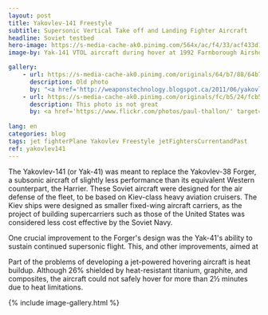 ```yaml
---
layout: post
title: Yakovlev-141 Freestyle
subtitle: Supersonic Vertical Take off and Landing Fighter Aircraft
headline: Soviet testbed
hero-image: https://s-media-cache-ak0.pinimg.com/564x/ac/f4/33/acf433d17f4ae749aca170452fcc8f4c.jpg
image-by: Yak-141 VTOL aircraft during hover at 1992 Farnborough Airshow

gallery:
    - url: https://s-media-cache-ak0.pinimg.com/originals/64/b7/88/64b788ff138375f994780fc644d6cd90.jpg
      description: Old photo
      by: "<a href='http://weaponstechnology.blogspot.ca/2011/06/yakovlev-yak-141-nato-code-freestyle.html' target='_new'>WEAPONS TECHNOLOGY</a>"
    - url: https://s-media-cache-ak0.pinimg.com/originals/fc/b5/24/fcb524a67bb0fd6d47e78d733b7cb1b2.jpg
      description: This photo is not great
      by: <a href='https://www.flickr.com/photos/paul-thallon/' target='_new'>Paul Thallon - Aviation Photos</a> on <a href='https://www.flickr.com/photos/paul-thallon/15487316309/' target='_new'>Flickr</a>
      
lang: en
categories: blog
tags: jet fighterPlane Yakovlev Freestyle jetFightersCurrentandPast
ref: yakovlev141
---
```

The Yakovlev-141 (or Yak-41) was meant to replace the Yakovlev-38 Forger, a subsonic aircraft of slightly less performance than its equivalent Western counterpart, the Harrier. These Soviet aircraft were designed for the air defense of the fleet, to be based on Kiev-class heavy aviation cruisers. The Kiev ships were designed as smaller fixed-wing aircraft carriers, as the project of building supercarriers such as those of the United States was considered less cost effective by the Soviet Navy.

One crucial improvement to the Forger's design was the Yak-41's ability to sustain continued supersonic flight. This, and other improvements, aimed at 

Part of the problems of developing a jet-powered hovering aircraft is heat buildup. Although 26% shielded by heat-resistant titanium, graphite, and composites, the aircraft could not safely hover for more than 2½ minutes due to heat limitations.

{% include image-gallery.html %}
